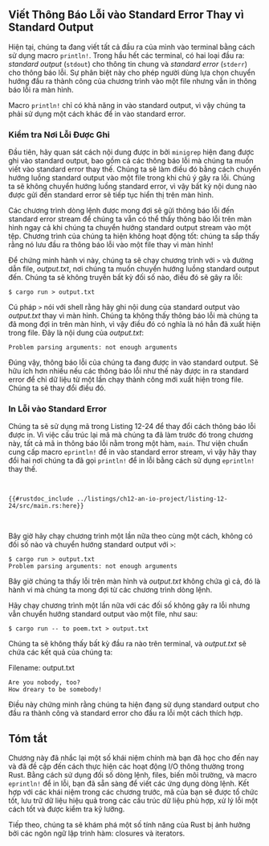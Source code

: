 ## Viết Thông Báo Lỗi vào Standard Error Thay vì Standard Output

Hiện tại, chúng ta đang viết tất cả đầu ra của mình vào terminal bằng cách sử
dụng macro `println!`. Trong hầu hết các terminal, có hai loại đầu ra: _standard
output_ (`stdout`) cho thông tin chung và _standard error_ (`stderr`) cho thông
báo lỗi. Sự phân biệt này cho phép người dùng lựa chọn chuyển hướng đầu ra thành
công của chương trình vào một file nhưng vẫn in thông báo lỗi ra màn hình.

Macro `println!` chỉ có khả năng in vào standard output, vì vậy chúng ta phải sử
dụng một cách khác để in vào standard error.

### Kiểm tra Nơi Lỗi Được Ghi

Đầu tiên, hãy quan sát cách nội dung được in bởi `minigrep` hiện đang được ghi
vào standard output, bao gồm cả các thông báo lỗi mà chúng ta muốn viết vào
standard error thay thế. Chúng ta sẽ làm điều đó bằng cách chuyển hướng luồng
standard output vào một file trong khi chủ ý gây ra lỗi. Chúng ta sẽ không
chuyển hướng luồng standard error, vì vậy bất kỳ nội dung nào được gửi đến
standard error sẽ tiếp tục hiển thị trên màn hình.

Các chương trình dòng lệnh được mong đợi sẽ gửi thông báo lỗi đến standard error
stream để chúng ta vẫn có thể thấy thông báo lỗi trên màn hình ngay cả khi chúng
ta chuyển hướng standard output stream vào một tệp. Chương trình của chúng ta
hiện không hoạt động tốt: chúng ta sắp thấy rằng nó lưu đầu ra thông báo lỗi vào
một file thay vì màn hình!

Để chứng minh hành vi này, chúng ta sẽ chạy chương trình với `>` và đường dẫn
file, _output.txt_, nơi chúng ta muốn chuyển hướng luồng standard output đến.
Chúng ta sẽ không truyền bất kỳ đối số nào, điều đó sẽ gây ra lỗi:

```console
$ cargo run > output.txt
```

Cú pháp `>` nói với shell rằng hãy ghi nội dung của standard output vào
_output.txt_ thay vì màn hình. Chúng ta không thấy thông báo lỗi mà chúng ta đã
mong đợi in trên màn hình, vì vậy điều đó có nghĩa là nó hẳn đã xuất hiện trong
file. Đây là nội dung của _output.txt_:

```text
Problem parsing arguments: not enough arguments
```

Đúng vậy, thông báo lỗi của chúng ta đang được in vào standard output. Sẽ hữu
ích hơn nhiều nếu các thông báo lỗi như thế này được in ra standard error để chỉ
dữ liệu từ một lần chạy thành công mới xuất hiện trong file. Chúng ta sẽ thay
đổi điều đó.

### In Lỗi vào Standard Error

Chúng ta sẽ sử dụng mã trong Listing 12-24 để thay đổi cách thông báo lỗi được
in. Vì việc cấu trúc lại mã mà chúng ta đã làm trước đó trong chương này, tất cả
mã in thông báo lỗi nằm trong một hàm, `main`. Thư viện chuẩn cung cấp macro
`eprintln!` để in vào standard error stream, vì vậy hãy thay đổi hai nơi chúng
ta đã gọi `println!` để in lỗi bằng cách sử dụng `eprintln!` thay thế.

<Listing number="12-24" file-name="src/main.rs" caption="Viết thông báo lỗi vào standard error thay vì standard output bằng cách sử dụng `eprintln!`">

```rust,ignore
{{#rustdoc_include ../listings/ch12-an-io-project/listing-12-24/src/main.rs:here}}
```

</Listing>

Bây giờ hãy chạy chương trình một lần nữa theo cùng một cách, không có đối số
nào và chuyển hướng standard output với `>`:

```console
$ cargo run > output.txt
Problem parsing arguments: not enough arguments
```

Bây giờ chúng ta thấy lỗi trên màn hình và _output.txt_ không chứa gì cả, đó là
hành vi mà chúng ta mong đợi từ các chương trình dòng lệnh.

Hãy chạy chương trình một lần nữa với các đối số không gây ra lỗi nhưng vẫn
chuyển hướng standard output vào một file, như sau:

```console
$ cargo run -- to poem.txt > output.txt
```

Chúng ta sẽ không thấy bất kỳ đầu ra nào trên terminal, và _output.txt_ sẽ chứa
các kết quả của chúng ta:

<span class="filename">Filename: output.txt</span>

```text
Are you nobody, too?
How dreary to be somebody!
```

Điều này chứng minh rằng chúng ta hiện đang sử dụng standard output cho đầu ra
thành công và standard error cho đầu ra lỗi một cách thích hợp.

## Tóm tắt

Chương này đã nhắc lại một số khái niệm chính mà bạn đã học cho đến nay và đã đề
cập đến cách thực hiện các hoạt động I/O thông thường trong Rust. Bằng cách sử
dụng đối số dòng lệnh, files, biến môi trường, và macro `eprintln!` để in lỗi,
bạn đã sẵn sàng để viết các ứng dụng dòng lệnh. Kết hợp với các khái niệm trong
các chương trước, mã của bạn sẽ được tổ chức tốt, lưu trữ dữ liệu hiệu quả trong
các cấu trúc dữ liệu phù hợp, xử lý lỗi một cách tốt và được kiểm tra kỹ lưỡng.

Tiếp theo, chúng ta sẽ khám phá một số tính năng của Rust bị ảnh hưởng bởi các
ngôn ngữ lập trình hàm: closures và iterators.
